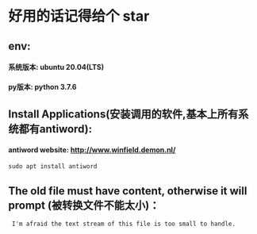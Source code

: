 # 好用的话记得给个 star

## env:
#### 系统版本: ubuntu 20.04(LTS)
#### py版本: python 3.7.6


## Install Applications(安装调用的软件,基本上所有系统都有antiword):
#### antiword website: http://www.winfield.demon.nl/
    
    sudo apt install antiword


## The old file must have content, otherwise it will prompt (被转换文件不能太小)：
     I'm afraid the text stream of this file is too small to handle.
